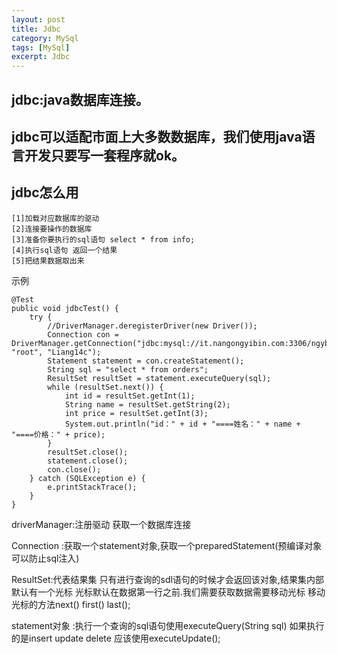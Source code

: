 ```yaml
---
layout: post
title: Jdbc
category: MySql
tags: [MySql]
excerpt: Jdbc
---
```


## jdbc:java数据库连接。 ##

## jdbc可以适配市面上大多数数据库，我们使用java语言开发只要写一套程序就ok。 ##


## jdbc怎么用 ##
 
	[1]加载对应数据库的驱动 
	[2]连接要操作的数据库 
	[3]准备你要执行的sql语句 select * from info; 
	[4]执行sql语句 返回一个结果 
	[5]把结果数据取出来

示例
 
    @Test
    public void jdbcTest() {
        try {
            //DriverManager.deregisterDriver(new Driver());
            Connection con = DriverManager.getConnection("jdbc:mysql://it.nangongyibin.com:3306/ngyb", "root", "Liang14c");
            Statement statement = con.createStatement();
            String sql = "select * from orders";
            ResultSet resultSet = statement.executeQuery(sql);
            while (resultSet.next()) {
                int id = resultSet.getInt(1);
                String name = resultSet.getString(2);
                int price = resultSet.getInt(3);
                System.out.println("id：" + id + "====姓名：" + name + "====价格：" + price);
            }
            resultSet.close();
            statement.close();
            con.close();
        } catch (SQLException e) {
            e.printStackTrace();
        }
    }


driverManager:注册驱动 获取一个数据库连接 

Connection :获取一个statement对象,获取一个preparedStatement(预编译对象 可以防止sql注入) 

ResultSet:代表结果集 只有进行查询的sdl语句的时候才会返回该对象,结果集内部默认有一个光标 光标默认在数据第一行之前.我们需要获取数据需要移动光标 移动光标的方法next() first() last();

statement对象 :执行一个查询的sql语句使用executeQuery(String sql) 如果执行的是insert update delete 应该使用executeUpdate(); 